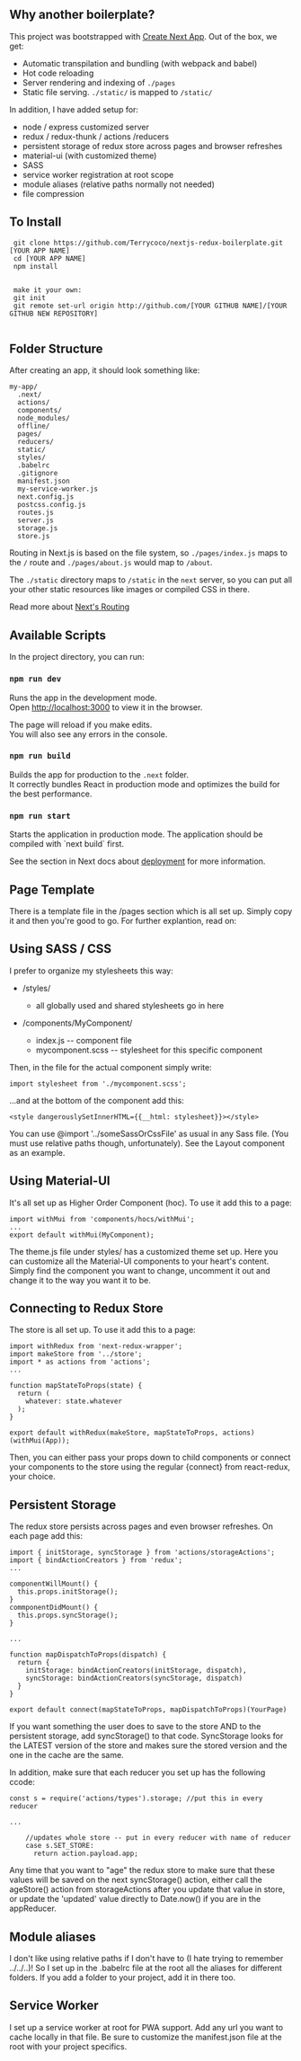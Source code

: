 ## Why another boilerplate?

This project was bootstrapped with [Create Next App](https://github.com/segmentio/create-next-app).
Out of the box, we get:

- Automatic transpilation and bundling (with webpack and babel)
- Hot code reloading
- Server rendering and indexing of `./pages`
- Static file serving. `./static/` is mapped to `/static/`


In addition, I have added setup for:
- node / express customized server
- redux / redux-thunk / actions /reducers
- persistent storage of redux store across pages and browser refreshes
- material-ui (with customized theme)
- SASS
- service worker registration at root scope
- module aliases (relative paths normally not needed)
- file compression

## To Install
```
 git clone https://github.com/Terrycoco/nextjs-redux-boilerplate.git [YOUR APP NAME]
 cd [YOUR APP NAME]
 npm install
 

 make it your own:
 git init
 git remote set-url origin http://github.com/[YOUR GITHUB NAME]/[YOUR GITHUB NEW REPOSITORY]
 
```


## Folder Structure

After creating an app, it should look something like:

```
my-app/
  .next/
  actions/
  components/
  node_modules/
  offline/
  pages/
  reducers/
  static/
  styles/
  .babelrc
  .gitignore
  manifest.json
  my-service-worker.js
  next.config.js
  postcss.config.js
  routes.js
  server.js
  storage.js
  store.js
```

Routing in Next.js is based on the file system, so `./pages/index.js` maps to the `/` route and
`./pages/about.js` would map to `/about`.

The `./static` directory maps to `/static` in the `next` server, so you can put all your
other static resources like images or compiled CSS in there.



Read more about [Next's Routing](https://github.com/zeit/next.js#routing)

## Available Scripts

In the project directory, you can run:

### `npm run dev`

Runs the app in the development mode.<br>
Open [http://localhost:3000](http://localhost:3000) to view it in the browser.

The page will reload if you make edits.<br>
You will also see any errors in the console.

### `npm run build`

Builds the app for production to the `.next` folder.<br>
It correctly bundles React in production mode and optimizes the build for the best performance.

### `npm run start`

Starts the application in production mode.
The application should be compiled with \`next build\` first.

See the section in Next docs about [deployment](https://github.com/zeit/next.js/wiki/Deployment) for more information.

## Page Template
There is a template file in the /pages section which is all set up.  Simply copy it and then you're good to go.  For further explantion, read on:

## Using SASS / CSS

I prefer to organize my stylesheets this way:

- /styles/
  - all globally used and shared stylesheets go in here

- /components/MyComponent/
  - index.js -- component file
  - mycomponent.scss -- stylesheet for this specific component

Then, in the file for the actual component simply write:
```
import stylesheet from './mycomponent.scss';
```

...and at the bottom of the component  add this:
```
<style dangerouslySetInnerHTML={{__html: stylesheet}}></style>
```
You can use @import '../someSassOrCssFile' as usual in any Sass file. (You must use relative paths though, unfortunately).  See the Layout component as an example.

## Using Material-UI
It's all set up as Higher Order Component (hoc).  To use it add this to a page:
```
import withMui from 'components/hocs/withMui';
...
export default withMui(MyComponent);
```
The theme.js file under styles/ has a customized theme set up.  Here you can customize all the Material-UI components to your heart's content.  Simply find the component you want to change, uncomment it out and change it to the way you want it to be.

## Connecting to Redux Store
The store is all set up.   To use it add this to a page:
``` 
import withRedux from 'next-redux-wrapper';
import makeStore from '../store';
import * as actions from 'actions';
...

function mapStateToProps(state) {
  return (
    whatever: state.whatever
  );
}

export default withRedux(makeStore, mapStateToProps, actions)(withMui(App));
```

Then, you can either pass your props down to child components or connect your components to the store using the regular {connect} from react-redux, your choice.

## Persistent Storage
The redux store persists across pages and even browser refreshes.  On each page add this:
```
import { initStorage, syncStorage } from 'actions/storageActions';
import { bindActionCreators } from 'redux';
...

componentWillMount() {
  this.props.initStorage();
}
commponentDidMount() {
  this.props.syncStorage();
}

...

function mapDispatchToProps(dispatch) {
  return {
    initStorage: bindActionCreators(initStorage, dispatch),
    syncStorage: bindActionCreators(syncStorage, dispatch)
  }
}

export default connect(mapStateToProps, mapDispatchToProps)(YourPage)
```
If you want something the user does to save to the store AND to the persistent storage, add syncStorage() to that code.  SyncStorage looks for the LATEST version of the store and makes sure the stored version and the one in the cache are the same.

In addition, make sure that each reducer you set up has the following ccode:
```
const s = require('actions/types').storage; //put this in every reducer

...

    //updates whole store -- put in every reducer with name of reducer
    case s.SET_STORE: 
      return action.payload.app;

```

Any time that you want to "age" the redux store to make sure that these values will be saved on the next syncStorage() action, either call the ageStore() action from storageActions after you update that value in store, or update the 'updated' value directly to Date.now() if you are in the appReducer.

## Module aliases
I don't like using relative paths if I don't have to (I hate trying to remember ../../..)!  So I set up in the .babelrc file at the root all the aliases for different folders.  If you add a folder to your project, add it in there too.

## Service Worker
I set up a service worker at root for PWA support.  Add any url you want to cache locally in that file.  Be sure to customize the manifest.json file at the root with your project specifics.

